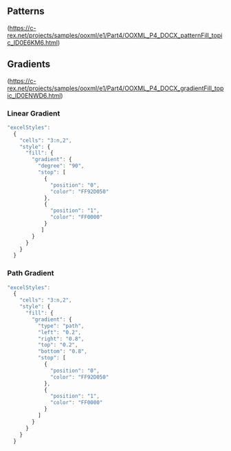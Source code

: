 ## Patterns

(https://c-rex.net/projects/samples/ooxml/e1/Part4/OOXML_P4_DOCX_patternFill_topic_ID0E6KM6.html)

## Gradients

(https://c-rex.net/projects/samples/ooxml/e1/Part4/OOXML_P4_DOCX_gradientFill_topic_ID0ENWD6.html)

### Linear Gradient

```js
"excelStyles":
  {
    "cells": "3:n,2",
    "style": {
      "fill": {
        "gradient": {
          "degree": "90",
          "stop": [
            {
              "position": "0",
              "color": "FF92D050"
            },
            {
              "position": "1",
              "color": "FF0000"
            }
           ]
        }
      }
    }
  }
```

### Path Gradient

```js
"excelStyles":
  {
    "cells": "3:n,2",
    "style": {
      "fill": {
        "gradient": {
          "type": "path",
          "left": "0.2",
          "right": "0.8",
          "top": "0.2",
          "bottom": "0.8",
          "stop": [
            {
              "position": "0",
              "color": "FF92D050"
            },
            {
              "position": "1",
              "color": "FF0000"
            }
          ]
        }
      }
    }
  }
```
